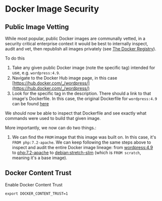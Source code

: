 Docker Image Security
===

## Public Image Vetting

While most popular, public Docker images are communally vetted, in a security critical enterprise context it would be best to internally inspect, audit and vet, then republish all images privately \(see [The Docker Registry](./the-docker-registry.md)\).

To do this

1. Take any given public Docker image (note the specific tag) intended for use, e.g. `wordpress:4.9`.
2. Navigate to the Docker Hub image page, in this case [https://hub.docker.com/_/wordpress/](https://hub.docker.com/_/wordpress/)
3. Look for the specific tag in the description. There should a link to that image's Dockerfile. In this case, the original Dockerfile for `wordpress:4.9` can be found [here](https://github.com/docker-library/wordpress/blob/6a085d90853b8baffadbd3f0a41d6814a2513c11/php7.2/apache/Dockerfile)

We should now be able to inspect that Dockerfile and see exactly what commands were used to build that given image.

More importantly, we now can do two things.:

1. We can find the `FROM` image that this image was built on. In this case, it's `FROM php:7.2-apache`. We can keep following the same steps above to inspect and audit the entire Docker image lineage: from [wordpress:4.9](https://github.com/docker-library/wordpress/blob/6a085d90853b8baffadbd3f0a41d6814a2513c11/php7.2/apache/Dockerfile) to 
[php:7.2-apache](https://github.com/docker-library/php/blob/32313ea407379d70259e14414ec8aa0311c0a4c4/7.2/stretch/apache/Dockerfile) to [debian:stretch-slim](https://github.com/debuerreotype/docker-debian-artifacts/blob/6af0f6159c515601731d92972a245199337e3ca6/stretch/slim/Dockerfile) (which is `FROM scratch`, meaning it's a base image).

## Docker Content Trust

Enable Docker Content Trust

```
export DOCKER_CONTENT_TRUST=1
```

